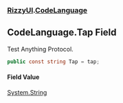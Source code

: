 ### [RizzyUI](RizzyUI 'RizzyUI').[CodeLanguage](RizzyUI.CodeLanguage 'RizzyUI.CodeLanguage')

## CodeLanguage.Tap Field

Test Anything Protocol.

```csharp
public const string Tap = tap;
```

#### Field Value
[System.String](https://docs.microsoft.com/en-us/dotnet/api/System.String 'System.String')